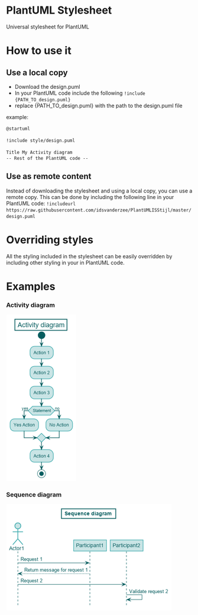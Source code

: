 # PlantUML Stylesheet
Universal stylesheet for PlantUML

# How to use it
## Use a local copy
- Download the design.puml
- In your PlantUML code include the following `!include {PATH_TO_design.puml}`
- replace {PATH_TO_design.puml} with the path to the design.puml file

example:

    @startuml

    !include style/design.puml

    Title My Activity diagram
    -- Rest of the PlantUML code --

## Use as remote content
Instead of downloading the stylesheet and using a local copy, you can use a remote copy. This can be done by including the following line in your PlantUML code:
`!includeurl https://raw.githubusercontent.com/idsvanderzee/PlantUMLISStijl/master/design.puml`

# Overriding styles
All the styling included in the stylesheet can be easily overridden by including other styling in your in PlantUML code.

# Examples
### Activity diagram
![alt text](./examples/activitydiagram.png "Activity diagram")
### Sequence diagram
![alt text](./examples/sequencediagram.png "Sequence diagram")
